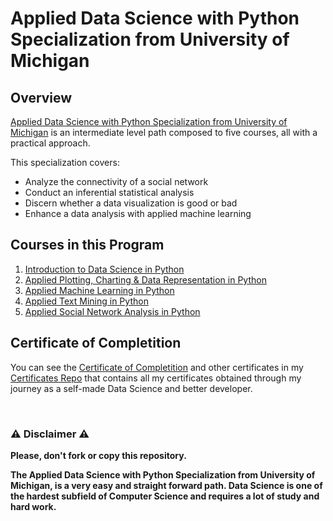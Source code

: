 # Applied Data Science with Python Specialization from University of Michigan

## Overview
[Applied Data Science with Python Specialization from University of Michigan](https://www.coursera.org/specializations/data-science-python) is an intermediate level path composed to five courses, all with a practical approach.

This specialization covers:
- Analyze the connectivity of a social network
- Conduct an inferential statistical analysis
- Discern whether a data visualization is good or bad
- Enhance a data analysis with applied machine learning

## Courses in this Program

1) [Introduction to Data Science in Python](https://github.com/AlessandroCorradini/University-of-Michigan-Applied-Data-Science-with-Python-Specialization/tree/master/01%20-%20Introduction%20to%20Data%20Science%20in%20Python) 
2) [Applied Plotting, Charting & Data Representation in Python](https://github.com/AlessandroCorradini/University-of-Michigan-Applied-Data-Science-with-Python-Specialization/tree/master/02%20-%20Applied%20Plotting%2C%20Charting%20%26%20Data%20Representation%20in%20Python)
3) [Applied Machine Learning in Python](https://github.com/AlessandroCorradini/University-of-Michigan-Applied-Data-Science-with-Python-Specialization/tree/master/03%20-%20Applied%20Machine%20Learning%20in%20Python)
4) [Applied Text Mining in Python](https://github.com/AlessandroCorradini/University-of-Michigan-Applied-Data-Science-with-Python-Specialization/tree/master/04%20-%20Applied%20Text%20Mining%20in%20Python)
5) [Applied Social Network Analysis in Python](https://github.com/AlessandroCorradini/University-of-Michigan-Applied-Data-Science-with-Python-Specialization/tree/master/05%20-%20Applied%20Social%20Network%20Analysis%20in%20Python)

## Certificate of Completition
You can see the [Certificate of Completition](https://github.com/AlessandroCorradini/Certificates/blob/master/Coursera%20-%20Applied%20Data%20Science%20with%20Python%20Specialization%20Certificate-%20University%20of%20Michigan.pdf) and other certificates in my [Certificates Repo](https://github.com/AlessandroCorradini/Certificates) that contains all my certificates obtained through my journey as a self-made Data Science and better developer.

<br/>

### ⚠️ Disclaimer ⚠️
**Please, don't fork or copy this repository.**

**The Applied Data Science with Python Specialization from University of Michigan, is a very easy and straight forward path. Data Science is one of the hardest subfield of Computer Science and requires a lot of study and hard work.**
